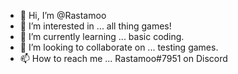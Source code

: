 - 👋 Hi, I’m @Rastamoo
- 👀 I’m interested in ... all thing games!
- 🌱 I’m currently learning ... basic coding.
- 💞️ I’m looking to collaborate on ... testing games.
- 📫 How to reach me ... Rastamoo#7951 on Discord

<!---
Rastamoo/Rastamoo is a ✨ special ✨ repository because its `README.md` (this file) appears on your GitHub profile.
You can click the Preview link to take a look at your changes.
--->
